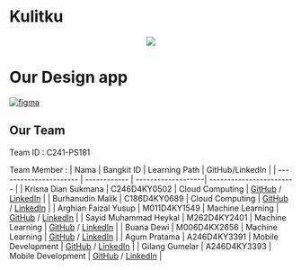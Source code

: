 # Kulitku
<div align="center">
 <img src="kulitku-bangkit2024//Machine%20Learning//kulitku_logo.png">
</div>


# Our Design app
[![figma](https://img.shields.io/badge/Figma-Our%20Design-success)]((https://www.figma.com/))
## Our Team
 Team ID : C241-PS181
 
 Team Member : 
| Nama                   | Bangkit ID   | Learning Path      | GitHub/LinkedIn          |
| ---------------------- | ------------ | -------------------| ------------------------ |
| Krisna Dian Sukmana    | C246D4KY0502 | Cloud Computing    | [GitHub](https://github.com/krisnaasli/) / [LinkedIn](https://id.linkedin.com/in/krisnadian)                       |
| Burhanudin Malik       | C186D4KY0689 | Cloud Computing    | [GitHub](https://github.com/Electricstorm0) / [LinkedIn](https://www.linkedin.com/in/burhanudin-malik-b9927a21b/)  |
| Arghian Faizal Yusup   | M011D4KY1549 | Machine Learning   | [GitHub](https://github.com/Arghian/) / [LinkedIn](https://www.linkedin.com/in/arghian-faizal-yusup/)              |
| Sayid Muhammad Heykal  | M262D4KY2401 | Machine Learning   | [GitHub](https://github.com/sayid-alt/) / [LinkedIn](https://www.linkedin.com/in/sayidheykal/)                     |
| Buana Dewi             | M006D4KX2656 | Machine Learning   | [GitHub](https://github.com/buanadewi) / [LinkedIn](https://www.linkedin.com/in/buanadewi/)                        |
| Agum Pratama           | A246D4KY3391 | Mobile Development | [GitHub](https://github.com/prtmagum) / [LinkedIn](https://id.linkedin.com/in/agum-p-229014111/)                   |
| Gilang Gumelar         | A246D4KY3393 | Mobile Development | [GitHub](https://github.com/Gilangg13) / [LinkedIn](https://www.linkedin.com/in/gilang-gumelar-96b35621a/)         |
